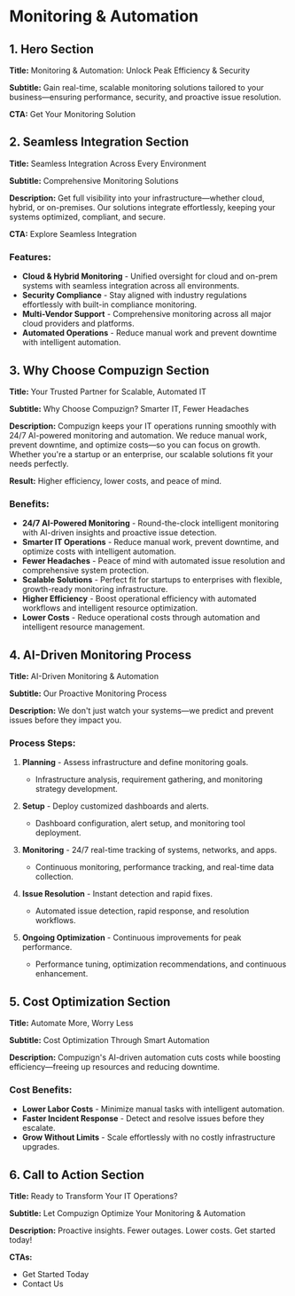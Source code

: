 # Monitoring & Automation

## 1. Hero Section

**Title:** Monitoring & Automation: Unlock Peak Efficiency & Security

**Subtitle:** Gain real-time, scalable monitoring solutions tailored to your business—ensuring performance, security, and proactive issue resolution.

**CTA:** Get Your Monitoring Solution

## 2. Seamless Integration Section

**Title:** Seamless Integration Across Every Environment

**Subtitle:** Comprehensive Monitoring Solutions

**Description:** Get full visibility into your infrastructure—whether cloud, hybrid, or on-premises. Our solutions integrate effortlessly, keeping your systems optimized, compliant, and secure.

**CTA:** Explore Seamless Integration

### Features:
- **Cloud & Hybrid Monitoring** - Unified oversight for cloud and on-prem systems with seamless integration across all environments.
- **Security Compliance** - Stay aligned with industry regulations effortlessly with built-in compliance monitoring.
- **Multi-Vendor Support** - Comprehensive monitoring across all major cloud providers and platforms.
- **Automated Operations** - Reduce manual work and prevent downtime with intelligent automation.

## 3. Why Choose Compuzign Section

**Title:** Your Trusted Partner for Scalable, Automated IT

**Subtitle:** Why Choose Compuzign? Smarter IT, Fewer Headaches

**Description:** Compuzign keeps your IT operations running smoothly with 24/7 AI-powered monitoring and automation. We reduce manual work, prevent downtime, and optimize costs—so you can focus on growth. Whether you're a startup or an enterprise, our scalable solutions fit your needs perfectly.

**Result:** Higher efficiency, lower costs, and peace of mind.

### Benefits:
- **24/7 AI-Powered Monitoring** - Round-the-clock intelligent monitoring with AI-driven insights and proactive issue detection.
- **Smarter IT Operations** - Reduce manual work, prevent downtime, and optimize costs with intelligent automation.
- **Fewer Headaches** - Peace of mind with automated issue resolution and comprehensive system protection.
- **Scalable Solutions** - Perfect fit for startups to enterprises with flexible, growth-ready monitoring infrastructure.
- **Higher Efficiency** - Boost operational efficiency with automated workflows and intelligent resource optimization.
- **Lower Costs** - Reduce operational costs through automation and intelligent resource management.

## 4. AI-Driven Monitoring Process

**Title:** AI-Driven Monitoring & Automation

**Subtitle:** Our Proactive Monitoring Process

**Description:** We don't just watch your systems—we predict and prevent issues before they impact you.

### Process Steps:
1. **Planning** - Assess infrastructure and define monitoring goals.
   - Infrastructure analysis, requirement gathering, and monitoring strategy development.

2. **Setup** - Deploy customized dashboards and alerts.
   - Dashboard configuration, alert setup, and monitoring tool deployment.

3. **Monitoring** - 24/7 real-time tracking of systems, networks, and apps.
   - Continuous monitoring, performance tracking, and real-time data collection.

4. **Issue Resolution** - Instant detection and rapid fixes.
   - Automated issue detection, rapid response, and resolution workflows.

5. **Ongoing Optimization** - Continuous improvements for peak performance.
   - Performance tuning, optimization recommendations, and continuous enhancement.

## 5. Cost Optimization Section

**Title:** Automate More, Worry Less

**Subtitle:** Cost Optimization Through Smart Automation

**Description:** Compuzign's AI-driven automation cuts costs while boosting efficiency—freeing up resources and reducing downtime.

### Cost Benefits:
- **Lower Labor Costs** - Minimize manual tasks with intelligent automation.
- **Faster Incident Response** - Detect and resolve issues before they escalate.
- **Grow Without Limits** - Scale effortlessly with no costly infrastructure upgrades.

## 6. Call to Action Section

**Title:** Ready to Transform Your IT Operations?

**Subtitle:** Let Compuzign Optimize Your Monitoring & Automation

**Description:** Proactive insights. Fewer outages. Lower costs. Get started today!

**CTAs:** 
- Get Started Today
- Contact Us 